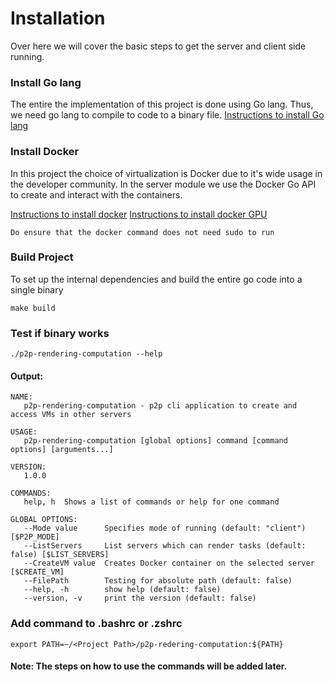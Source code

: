 # Installation 

Over here we will cover the basic steps to get the server and client side running. 

### Install Go lang 
The entire the implementation of this project is done using Go lang. 
Thus, we need go lang to compile to code to a binary file.
[Instructions to install Go lang](https://golang.org/doc/install)
### Install Docker 
In this project the choice of virtualization is Docker due to it's wide usage 
in the developer community. In the server module we use the Docker Go API to create and
interact with the containers. 

[Instructions to install docker](https://docs.docker.com/get-docker/)
[Instructions to install docker GPU](https://docs.nvidia.com/datacenter/cloud-native/container-toolkit/install-guide.html#docker)
````
Do ensure that the docker command does not need sudo to run
````

### Build Project
To set up the internal dependencies and build the entire go code 
into a single binary
```
make build 
```

### Test if binary works
```
./p2p-rendering-computation --help
```
#### Output:
```
NAME:
   p2p-rendering-computation - p2p cli application to create and access VMs in other servers

USAGE:
   p2p-rendering-computation [global options] command [command options] [arguments...]

VERSION:
   1.0.0

COMMANDS:
   help, h  Shows a list of commands or help for one command

GLOBAL OPTIONS:
   --Mode value      Specifies mode of running (default: "client") [$P2P_MODE]
   --ListServers     List servers which can render tasks (default: false) [$LIST_SERVERS]
   --CreateVM value  Creates Docker container on the selected server [$CREATE_VM]
   --FilePath        Testing for absolute path (default: false)
   --help, -h        show help (default: false)
   --version, -v     print the version (default: false)

```

### Add command to .bashrc or .zshrc
```
export PATH=~/<Project Path>/p2p-redering-computation:${PATH}
```


#### Note: The steps on how to use the commands will be added later.
